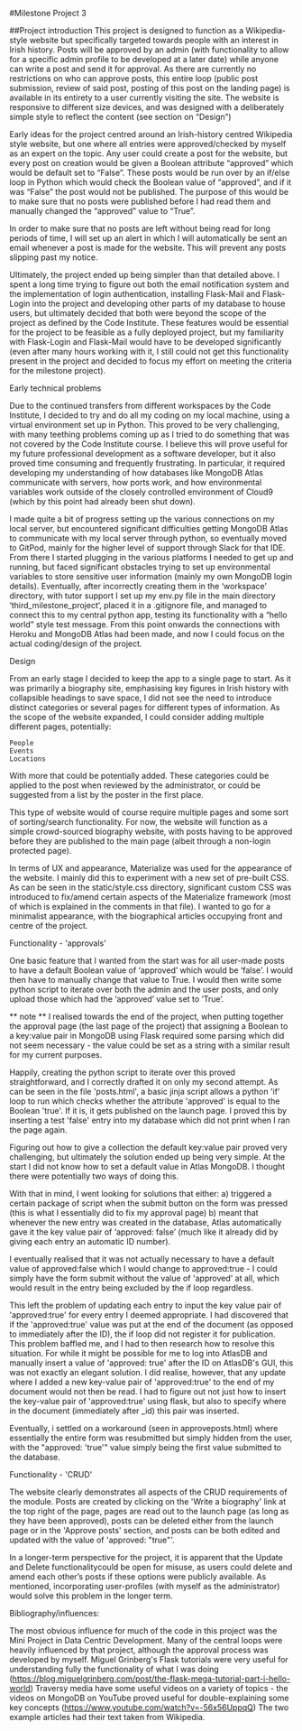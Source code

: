 #Milestone Project 3

##Project introduction
This project is designed to function as a Wikipedia-style website but specifically targeted towards people with an interest in Irish history. Posts will be approved by an admin (with functionality to allow for a specific admin profile to be developed at a later date) while anyone can write a post and send it for approval. As there are currently no restrictions on who can approve posts, this entire loop (public post submission, review of said post, posting of this post on the landing page) is available in its entirety to a user currently visiting the site. The website is responsive to different size devices, and was designed with a deliberately simple style to reflect the content (see section on “Design”)

Early ideas for the project centred around an Irish-history centred Wikipedia style website, but one where all entries were approved/checked by myself as an expert on the topic. Any user could create a post for the website, but every post on creation would be given a Boolean attribute “approved” which would be default set to “False”. These posts would be run over by an if/else loop in Python which would check the Boolean value of “approved”, and if it was “False” the post would not be published. The purpose of this would be to make sure that no posts were published before I had read them and manually changed the “approved” value to “True”. 

In order to make sure that no posts are left without being read for long periods of time, I will set up an alert in which I will automatically be sent an email whenever a post is made for the website. This will prevent any posts slipping past my notice. 

Ultimately, the project ended up being simpler than that detailed above. I spent a long time trying to figure out both the email notification system and the implementation of login authentication, installing Flask-Mail and Flask-Login into the project and developing other parts of my database to house users, but ultimately decided that both were beyond the scope of the project as defined by the Code Institute. These features would be essential for the project to be feasible as a fully deployed project, but my familiarity with Flask-Login and Flask-Mail would have to be developed significantly (even after many hours working with it, I still could not get this functionality present in the project and decided to focus my effort on meeting the criteria for the milestone project).


Early technical problems 

Due to the continued transfers from different workspaces by the Code Institute, I decided to try and do all my coding on my local machine, using a virtual environment set up in Python. This proved to be very challenging, with many teething problems coming up as I tried to do something that was not covered by the Code Institute course. I believe this will prove useful for my future professional development as a software developer, but it also proved time consuming and frequently frustrating. In particular, it required developing my understanding of how databases like MongoDB Atlas communicate with servers, how ports work, and how environmental variables work outside of the closely controlled environment of Cloud9 (which by this point had already been shut down). 

I made quite a bit of progress setting up the various connections on my local server, but encountered significant difficulties getting MongoDB Atlas to communicate with my local server through python, so eventually moved to GitPod, mainly for the higher level of support through Slack for that IDE. From there I started plugging in the various platforms I needed to get up and running, but faced significant obstacles trying to set up environmental variables to store sensitive user information (mainly my own MongoDB login details). Eventually, after incorrectly creating them in the ‘workspace’ directory, with tutor support I set up my env.py file in the main directory ‘third_milestone_project’, placed it in a .gitignore file, and managed to connect this to my central python app, testing its functionality with a “hello world” style test message. From this point onwards the connections with Heroku and MongoDB Atlas had been made, and now I could focus on the actual coding/design of the project.


Design

From an early stage I decided to keep the app to a single page to start. As it was primarily a biography site, emphasising key figures in Irish history with collapsible headings to save space, I did not see the need to introduce distinct categories or several pages for different types of information. As the scope of the website expanded, I could consider adding multiple different pages, potentially:

	People
	Events
	Locations

With more that could be potentially added. These categories could be applied to the post when reviewed by the administrator, or could be suggested from a list by the poster in the first place. 

This type of website would of course require multiple pages and some sort of sorting/search functionality. For now, the website will function as a simple crowd-sourced biography website, with posts having to be approved before they are published to the main page (albeit through a non-login protected page).

In terms of UX and appearance, Materialize was used for the appearance of the website. I mainly did this to experiment with a new set of pre-built CSS. As can be seen in the static/style.css directory, significant custom CSS was introduced to fix/amend certain aspects of the Materialize framework (most of which is explained in the comments in that file). I wanted to go for a minimalist appearance, with the biographical articles occupying front and centre of the project. 


Functionality - 'approvals'

One basic feature that I wanted from the start was for all user-made posts to have a default Boolean value of ‘approved’ which would be ‘false’. I would then have to manually change that value to True. I would then write some python script to iterate over both the admin and the user posts, and only upload those which had the ‘approved’ value set to ‘True’.

** note ** I realised towards the end of the project, when putting together the approval page (the last page of the project) that assigning a Boolean to a key:value pair in MongoDB using Flask required some parsing which did not seem necessary - the value could be set as a string with a similar result for my current purposes. 

Happily, creating the python script to iterate over this proved straightforward, and I  correctly drafted it on only my second attempt. As can be seen in the file 'posts.html', a basic jinja script allows a python 'if' loop to run which checks whether the attribute 'approved' is equal to the Boolean 'true'. If it is, it gets published on the launch page. I proved this by inserting a test 'false' entry into my database which did not print when I ran the page again.

Figuring out how to give a collection the default key:value pair proved very challenging, but ultimately the solution ended up being very simple. At the start I did not know how to set a default value in Atlas MongoDB. I thought there were potentially two ways of doing this. 

With that in mind, I went looking for solutions that either:
    a) triggered a certain package of script when the submit button on the form was pressed (this is what I essentially did to fix my approval page)
    b) meant that whenever the new entry was created in the database, Atlas automatically gave it the key value pair of ‘approved: false’ (much like it already did by giving each entry an automatic ID number). 

I eventually realised that it was not actually necessary to have a default value of approved:false which I would change to approved:true - I could simply have the form submit without the value of 'approved' at all, which would result in the entry being excluded by the if loop regardless.

This left the problem of updating each entry to input the key value pair of 'approved:true' for every entry I deemed appropriate. I had discovered that if the 'approved:true' value was put at the end of the document (as opposed to immediately after the ID), the if loop did not register it for publication. This problem baffled me, and I had to then research how to resolve this situation. For while it might be possible for me to log into AtlasDB and manually insert a value of 'approved: true' after the ID on AtlasDB's GUI, this was not exactly an elegant solution. I did realise, however, that any update where I added a new key-value pair of 'approved:true' to the end of my document would not then be read. I had to figure out not just how to insert the key-value pair of 'approved:true' using flask, but also to specify where in the document (immediately after _id) this pair was inserted.

Eventually, i settled on a workaround (seen in approveposts.html) where essentially the entire form was resubmitted but simply hidden from the user, with the "approved: 'true'" value simply being the first value submitted to the database. 


Functionality - 'CRUD'

The website clearly demonstrates all aspects of the CRUD requirements of the module. Posts are created by clicking on the 'Write a biography' link at the top right of the page, pages are read out to the launch page (as long as they have been approved), posts can be deleted either from the launch page or in the 'Approve posts' section, and posts can be both edited and updated with the value of 'approved: "true"'.

In a longer-term perspective for the project, it is apparent that the Update and Delete functionalitycould be open for misuse, as users could delete and amend each other’s posts if these options were publicly available. As mentioned, incorporating user-profiles (with myself as the administrator) would solve this problem in the longer term. 


Bibliography/influences:

The most obvious influence for much of the code in this project was the Mini Project in Data Centric Development. Many of the central loops were heavily influenced by that project, although the approval process was developed by myself. 
Miguel Grinberg's Flask tutorials were very useful for understanding fully the functionality of what I was doing (https://blog.miguelgrinberg.com/post/the-flask-mega-tutorial-part-i-hello-world)
Traversy media have some useful videos on a variety of topics - the videos on MongoDB on YouTube proved useful for double-explaining some key concepts (https://www.youtube.com/watch?v=-56x56UppqQ)
The two example articles had their text taken from Wikipedia. 